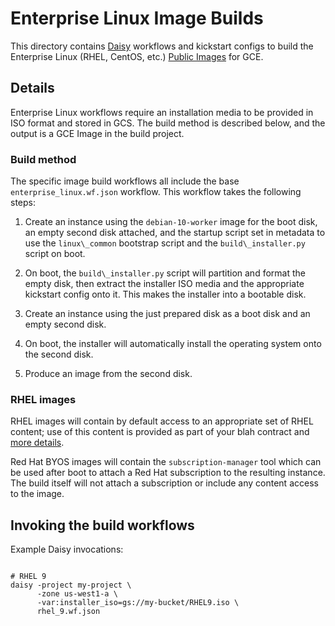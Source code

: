 # Enterprise Linux Image Builds

This directory contains [Daisy] workflows and kickstart configs to build the
Enterprise Linux (RHEL, CentOS, etc.) [Public Images] for GCE.

[Daisy]: https://github.com/GoogleCloudPlatform/compute-daisy/tree/master/docs
[Public Images]: https://cloud.google.com/compute/docs/images#os-compute-support

## Details

Enterprise Linux workflows require an installation media to be provided in ISO
format and stored in GCS. The build method is described below, and the output is
a GCE Image in the build project.

### Build method

The specific image build workflows all include the base
`enterprise_linux.wf.json` workflow. This workflow takes the following steps:

1. Create an instance using the `debian-10-worker` image for the boot disk, an
   empty second disk attached, and the startup script set in metadata to use the
   `linux\_common` bootstrap script and the `build\_installer.py` script on boot.

1. On boot, the `build\_installer.py` script will partition and format the empty
   disk, then extract the installer ISO media and the appropriate kickstart
   config onto it. This makes the installer into a bootable disk.

1. Create an instance using the just prepared disk as a boot disk and an empty
   second disk.

1. On boot, the installer will automatically install the operating system onto
   the second disk.

1. Produce an image from the second disk.

### RHEL images

RHEL images will contain by default access to an appropriate set of RHEL
content; use of this content is provided as part of your blah contract and
[more details](here).

Red Hat BYOS images will contain the `subscription-manager` tool which can be
used after boot to attach a Red Hat subscription to the resulting instance. The
build itself will not attach a subscription or include any content access to the
image.

## Invoking the build workflows

Example Daisy invocations:
```shell

# RHEL 9
daisy -project my-project \
      -zone us-west1-a \
      -var:installer_iso=gs://my-bucket/RHEL9.iso \
      rhel_9.wf.json
```
